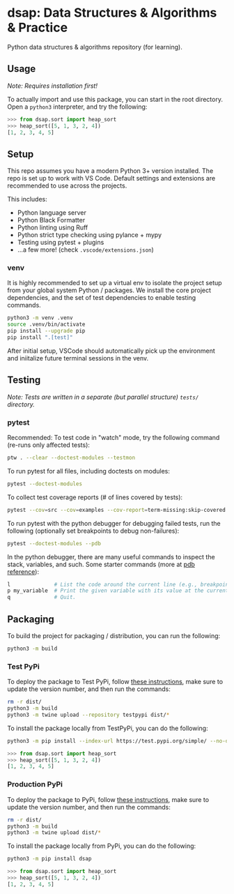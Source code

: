 # dsap: Data Structures & Algorithms & Practice

Python data structures & algorithms repository (for learning).

## Usage

_Note: Requires installation first!_

To actually import and use this package, you can start in the root directory.
Open a `python3` interpreter, and try the following:

```python
>>> from dsap.sort import heap_sort
>>> heap_sort([5, 1, 3, 2, 4])
[1, 2, 3, 4, 5]
```

## Setup

This repo assumes you have a modern Python 3+ version installed. The repo is set
up to work with VS Code. Default settings and extensions are recommended to use
across the projects.

This includes:

- Python language server
- Python Black Formatter
- Python linting using Ruff
- Python strict type checking using pylance + mypy
- Testing using pytest + plugins
- ...a few more! (check `.vscode/extensions.json`)

### venv

It is highly recommended to set up a virtual env to isolate the project setup
from your global system Python / packages. We install the core project
dependencies, and the set of test dependencies to enable testing commands.

```bash
python3 -m venv .venv
source .venv/bin/activate
pip install --upgrade pip
pip install ".[test]"
```

After initial setup, VSCode should automatically pick up the environment and
iniitalize future terminal sessions in the venv.

## Testing

_Note: Tests are written in a separate (but parallel structure) `tests/`
directory._

### pytest

Recommended: To test code in "watch" mode, try the following command (re-runs
only affected tests):

```bash
ptw . --clear --doctest-modules --testmon
```

To run pytest for all files, including doctests on modules:

```bash
pytest --doctest-modules
```

To collect test coverage reports (# of lines covered by tests):

```bash
pytest --cov=src --cov=examples --cov-report=term-missing:skip-covered --cov-report xml:coverage.xml
```

To run pytest with the python debugger for debugging failed tests, run the
following (optionally set breakpoints to debug non-failures):

```bash
pytest --doctest-modules --pdb
```

In the python debugger, there are many useful commands to inspect the stack,
variables, and such. Some starter commands (more at
[pdb reference](https://docs.python.org/3/library/pdb.html#debugger-commands)):

```bash
l              # List the code around the current line (e.g., breakpoint).
p my_variable  # Print the given variable with its value at the current line.
q              # Quit.
```

## Packaging

To build the project for packaging / distribution, you can run the following:

```bash
python3 -m build
```

### Test PyPi

To deploy the package to Test PyPi, follow
[these instructions](https://packaging.python.org/en/latest/tutorials/packaging-projects/),
make sure to update the version number, and then run the commands:

```bash
rm -r dist/
python3 -m build
python3 -m twine upload --repository testpypi dist/*
```

To install the package locally from TestPyPi, you can do the following:

```bash
python3 -m pip install --index-url https://test.pypi.org/simple/ --no-deps dsap
```

```python
>>> from dsap.sort import heap_sort
>>> heap_sort([5, 1, 3, 2, 4])
[1, 2, 3, 4, 5]
```

### Production PyPi

To deploy the package to PyPi, follow
[these instructions](https://packaging.python.org/en/latest/tutorials/packaging-projects/),
make sure to update the version number, and then run the commands:

```bash
rm -r dist/
python3 -m build
python3 -m twine upload dist/*
```

To install the package locally from PyPi, you can do the following:

```bash
python3 -m pip install dsap
```

```python
>>> from dsap.sort import heap_sort
>>> heap_sort([5, 1, 3, 2, 4])
[1, 2, 3, 4, 5]
```
